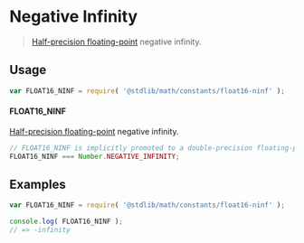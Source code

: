 # Negative Infinity

> [Half-precision floating-point][half-precision-floating-point-format] negative infinity.


<section class="usage">

## Usage

``` javascript
var FLOAT16_NINF = require( '@stdlib/math/constants/float16-ninf' );
```

#### FLOAT16_NINF

[Half-precision floating-point][half-precision-floating-point-format] negative infinity.

``` javascript
// FLOAT16_NINF is implicitly promoted to a double-precision floating-point number...
FLOAT16_NINF === Number.NEGATIVE_INFINITY;
```

</section>

<!-- /.usage -->


<section class="examples">

## Examples

<!-- TODO: better example -->

``` javascript
var FLOAT16_NINF = require( '@stdlib/math/constants/float16-ninf' );

console.log( FLOAT16_NINF );
// => -infinity
```

</section>

<!-- /.examples -->


<section class="links">

[half-precision-floating-point-format]: https://en.wikipedia.org/wiki/Half-precision_floating-point_format

</section>

<!-- /.links -->

